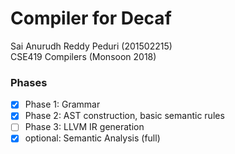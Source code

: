 # Compiler for Decaf
Sai Anurudh Reddy Peduri (201502215)  
CSE419 Compilers (Monsoon 2018)  

### Phases
- [x] Phase 1: Grammar
- [x] Phase 2: AST construction, basic semantic rules
- [ ] Phase 3: LLVM IR generation
- [x] optional: Semantic Analysis (full)
